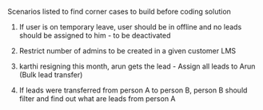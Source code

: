 Scenarios listed to find corner cases to build before coding solution


1. If user is on temporary leave, user should be in offline and no leads should be assigned to him - to be deactivated
2.  Restrict number of admins to be created in a given customer LMS

3. karthi resigning this month, arun gets the lead - Assign all leads to Arun (Bulk lead transfer)

4. If leads were transferred from person A to person B, person B should filter and find out what are leads from person A


